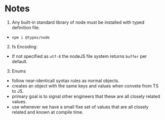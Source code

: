 # Notes

1. Any built-in standard library of node must be installed with typed definition file.
  - `npm i @types/node`
2. fs Encoding:
  - If not specified as `utf-8` the nodeJS file system returns `buffer` per default.
3. Enums
  - follow near-identicall syntax rules as normal objects.
  - creates an object with the same keys and values when convete from TS to JS.
  - primary goal is to signal other engineers that these are all closely related values.
  - use whenever we have a small fixe set of values that are all closely related and known at compile time.
